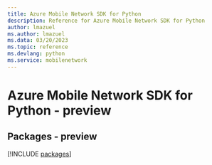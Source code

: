 ```yaml
---
title: Azure Mobile Network SDK for Python
description: Reference for Azure Mobile Network SDK for Python
author: lmazuel
ms.author: lmazuel
ms.data: 03/20/2023
ms.topic: reference
ms.devlang: python
ms.service: mobilenetwork
---
```

# Azure Mobile Network SDK for Python - preview
## Packages - preview
[!INCLUDE [packages](mobile-network-index.md)]